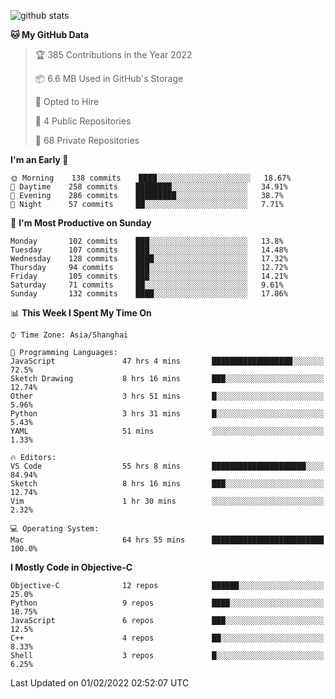 
![github stats](https://github-readme-stats.vercel.app/api?username=ChesterYue&show_icons=true&count_private=true)

<!-- ![wakatime](https://github-readme-stats.vercel.app/api/wakatime?username=ChesterYue&layout=compact) -->

<!-- ![wakatime](https://github-readme-stats.vercel.app/api/top-langs/?username=ChesterYue&layout=compact) -->

<!--START_SECTION:waka-->
**🐱 My GitHub Data** 

> 🏆 385 Contributions in the Year 2022
 > 
> 📦 6.6 MB Used in GitHub's Storage 
 > 
> 💼 Opted to Hire
 > 
> 📜 4 Public Repositories 
 > 
> 🔑 68 Private Repositories  
 > 
**I'm an Early 🐤** 

```text
🌞 Morning    138 commits    ████░░░░░░░░░░░░░░░░░░░░░   18.67% 
🌆 Daytime    258 commits    ████████░░░░░░░░░░░░░░░░░   34.91% 
🌃 Evening    286 commits    █████████░░░░░░░░░░░░░░░░   38.7% 
🌙 Night      57 commits     ██░░░░░░░░░░░░░░░░░░░░░░░   7.71%

```
📅 **I'm Most Productive on Sunday** 

```text
Monday       102 commits    ███░░░░░░░░░░░░░░░░░░░░░░   13.8% 
Tuesday      107 commits    ███░░░░░░░░░░░░░░░░░░░░░░   14.48% 
Wednesday    128 commits    ████░░░░░░░░░░░░░░░░░░░░░   17.32% 
Thursday     94 commits     ███░░░░░░░░░░░░░░░░░░░░░░   12.72% 
Friday       105 commits    ███░░░░░░░░░░░░░░░░░░░░░░   14.21% 
Saturday     71 commits     ██░░░░░░░░░░░░░░░░░░░░░░░   9.61% 
Sunday       132 commits    ████░░░░░░░░░░░░░░░░░░░░░   17.86%

```


📊 **This Week I Spent My Time On** 

```text
⌚︎ Time Zone: Asia/Shanghai

💬 Programming Languages: 
JavaScript               47 hrs 4 mins       ██████████████████░░░░░░░   72.5% 
Sketch Drawing           8 hrs 16 mins       ███░░░░░░░░░░░░░░░░░░░░░░   12.74% 
Other                    3 hrs 51 mins       █░░░░░░░░░░░░░░░░░░░░░░░░   5.96% 
Python                   3 hrs 31 mins       █░░░░░░░░░░░░░░░░░░░░░░░░   5.43% 
YAML                     51 mins             ░░░░░░░░░░░░░░░░░░░░░░░░░   1.33%

🔥 Editors: 
VS Code                  55 hrs 8 mins       █████████████████████░░░░   84.94% 
Sketch                   8 hrs 16 mins       ███░░░░░░░░░░░░░░░░░░░░░░   12.74% 
Vim                      1 hr 30 mins        ░░░░░░░░░░░░░░░░░░░░░░░░░   2.32%

💻 Operating System: 
Mac                      64 hrs 55 mins      █████████████████████████   100.0%

```

**I Mostly Code in Objective-C** 

```text
Objective-C              12 repos            ██████░░░░░░░░░░░░░░░░░░░   25.0% 
Python                   9 repos             ████░░░░░░░░░░░░░░░░░░░░░   18.75% 
JavaScript               6 repos             ███░░░░░░░░░░░░░░░░░░░░░░   12.5% 
C++                      4 repos             ██░░░░░░░░░░░░░░░░░░░░░░░   8.33% 
Shell                    3 repos             █░░░░░░░░░░░░░░░░░░░░░░░░   6.25%

```



 Last Updated on 01/02/2022 02:52:07 UTC
<!--END_SECTION:waka-->